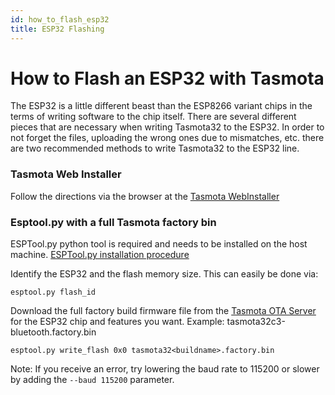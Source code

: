 ```yaml
---
id: how_to_flash_esp32
title: ESP32 Flashing 
---
```

# How to Flash an ESP32 with Tasmota

The ESP32 is a little different beast than the ESP8266 variant chips in the terms of writing software to the chip itself.  There are several different pieces that are necessary when writing Tasmota32 to the ESP32.  In order to not forget the files, uploading the wrong ones due to mismatches, etc.  there are two recommended methods to write Tasmota32 to the ESP32 line.   

### Tasmota Web Installer

Follow the directions via the browser at the [Tasmota WebInstaller](http://tasmota.github.io/install)

### Esptool.py with a full Tasmota factory bin

ESPTool.py python tool is required and needs to be installed on the host machine.  [ESPTool.py installation procedure](https://docs.espressif.com/projects/esptool/en/latest/esp32/)  

Identify the ESP32 and the flash memory size.  This can easily be done via:

```
esptool.py flash_id
```

Download the full factory build firmware file from the [Tasmota OTA Server](http://ota.tasmota.com/tasmota32/release/) for the ESP32 chip and features you want.  Example: tasmota32c3-bluetooth.factory.bin

```
esptool.py write_flash 0x0 tasmota32<buildname>.factory.bin
```
Note: If you receive an error, try lowering the baud rate to 115200 or slower by adding the `--baud 115200` parameter.
